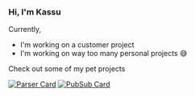 ### Hi, I'm Kassu

Currently,
- I'm working on a customer project
- I'm working on way too many personal projects 😅

Check out some of my pet projects

[![Parser Card](https://github-readme-stats.vercel.app/api/pin/?username=glooca&repo=parser&theme=dark)](https://github.com/glooca/parser)
[![PubSub Card](https://github-readme-stats.vercel.app/api/pin/?username=glooca&repo=pubsub&theme=dark)](https://github.com/glooca/pubsub)

